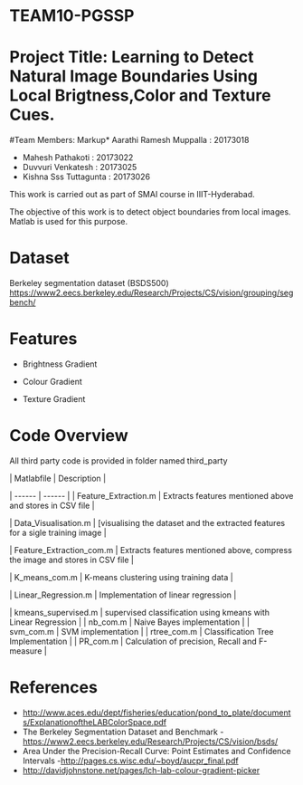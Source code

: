 # TEAM10-PGSSP

# Project Title: Learning to Detect Natural Image Boundaries Using Local Brigtness,Color and Texture Cues.

#Team Members:
Markup* Aarathi Ramesh Muppalla : 20173018 
* Mahesh Pathakoti        : 20173022
* Duvvuri Venkatesh       : 20173025
* Kishna Sss Tuttagunta  : 20173026


This work is carried out as part of SMAI course in IIIT-Hyderabad. 

The objective of this work is to detect object boundaries from local images. 
Matlab is used for this purpose.

# Dataset

Berkeley segmentation dataset (BSDS500) 
https://www2.eecs.berkeley.edu/Research/Projects/CS/vision/grouping/segbench/ 

# Features

  - Brightness Gradient

  - Colour Gradient

  - Texture Gradient

# Code Overview


All third party code is provided in folder named third_party


| Matlabfile | Description |

| ------ | ------ |
| Feature_Extraction.m | Extracts features mentioned above and stores in CSV file |

| Data_Visualisation.m | [visualising the dataset and the extracted features for a sigle training image |

| Feature_Extraction_com.m | Extracts features mentioned above, compress the image and stores in CSV file |

| K_means_com.m | K-means clustering using training data |

| Linear_Regression.m | Implementation of linear regression |

| kmeans_supervised.m | supervised classification using kmeans with Linear Regression |
| nb_com.m | Naive Bayes implementation |
| svm_com.m | SVM implementation |
| rtree_com.m | Classification Tree Implementation |
| PR_com.m | Calculation of precision, Recall and F-measure |
# References
  - http://www.aces.edu/dept/fisheries/education/pond_to_plate/documents/ExplanationoftheLABColorSpace.pdf
  - The Berkeley Segmentation Dataset and Benchmark - https://www2.eecs.berkeley.edu/Research/Projects/CS/vision/bsds/
  - Area Under the Precision-Recall Curve: Point Estimates and Confidence Intervals -http://pages.cs.wisc.edu/~boyd/aucpr_final.pdf
  - http://davidjohnstone.net/pages/lch-lab-colour-gradient-picker
